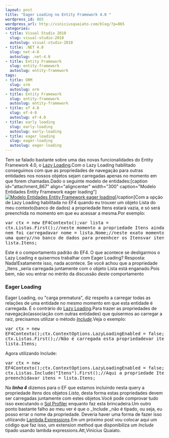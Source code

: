 ```yaml
--- 
layout: post
title: "Eager Loading no Entity Framework 4.0 "
wordpress_id: 865
wordpress_url: http://viniciusquaiato.com/blog/?p=865
categories: 
- title: Visual Studio 2010
  slug: visual-studio-2010
  autoslug: visual-studio-2010
- title: .NET 4.0
  slug: net-4-0
  autoslug: .net-4.0
- title: Entity Framework
  slug: entity-framework
  autoslug: entity-framework
tags: 
- title: ORM
  slug: orm
  autoslug: orm
- title: Entity Framework
  slug: entity-framework
  autoslug: entity-framework
- title: ef 4.0
  slug: ef-4-0
  autoslug: ef-4.0
- title: early loading
  slug: early-loading
  autoslug: early-loading
- title: eager loading
  slug: eager-loading
  autoslug: eager-loading
---
```

Tem se falado bastante sobre uma das novas funcionalidades do Entity Framework 4.0, o [Lazy Loading](http://viniciusquaiato.com/blog/lazy-loading-no-entity-framework-4-0/).Com o Lazy Loading habilitado conseguimos com que as propriedades de navegação para outras entidades nos nossos objetos sejam carregadas apenas no momento em que forem chamadas.Dado o seguinte modelo de entidades:[caption id="attachment_867" align="aligncenter" width="300" caption="Modelo Entidades Entity Framework eager loading"][![Modelo Entidades Entity Framework eager loading](http://viniciusquaiato.com/blog/wp-content/uploads/2010/04/modelo-300x211.jpg "Modelo Entidades Entity Framework eager loading")](http://viniciusquaiato.com/blog/wp-content/uploads/2010/04/modelo.jpg)[/caption]Com a opção de Lazy Loading habilitada no EF4 quando eu trouxer um objeto Lista do meu contexto(banco de dados) a propriedade Itens estará vazia, e só será preenchida no momento em que eu acessar a mesma.Por exemplo:<pre lang="csharp">var ctx = new EF4Contexto();var lista = ctx.Listas.First();//neste momento a propriedade Itens ainda está vazia, nem foi carregadavar nome = lista.Nome;//neste exato momento é executada uma query//no banco de dados para preenhcer os Itensvar itens = lista.Itens;</pre>Este é o comportamento padrão do EF4. O que acontece se desligarmos o Lazy Loading e quisermos trabalhar com Eager Loading? Resposta: Nada!Exatamente isso, nada acontece. Se você achou que a propriedade _Itens _seria carregada juntamente com o objeto Lista está enganado.Pois bem, não vou entrar no mérito da discussão deste comportamento

### Eager Loading
Eager Loading, ou "carga prematura", diz respeito a carregar todas as relações de uma entidade no mesmo momento em que esta entidade é carregada. É o contrário do [Lazy Loading](http://viniciusquaiato.com/blog/lazy-loading-no-entity-framework-4-0/).Para trazer as propriedades de navegação(associação com outras entidades) que quisermos ao carregar a raiz, precisamos utilizar o método _[Include](http://msdn.microsoft.com/en-us/library/bb738708.aspx)_.Veja o exemplo:<pre lang="csharp">var ctx = new EF4Contexto();ctx.ContextOptions.LazyLoadingEnabled = false;var lista = ctx.Listas.First();//Não é carregada esta propriedadevar itens = lista.Itens;</pre> Agora utilizando Include:<pre lang="csharp" line="1">var ctx = new EF4Contexto();ctx.ContextOptions.LazyLoadingEnabled = false;var lista = ctx.Listas.Include("Itens").First();//Aqui a propriedade Itens já está preenchidavar itens = lista.Itens;</pre> Na _**linha 4**_ dizemos para o EF que estamos incluindo nesta query a propriedade _Itens_ dos objetos _Lista_, desta forma estas propriedades devem ser carregadas juntamente com estes objetos.Você pode comprovar tudo isso executando o [Sql Profiler](http://msdn.microsoft.com/pt-br/library/cc580638.aspx) enquanto faz esta brincadeira.Um outro ponto bastante falho ao meu ver é que o _Include _não é tipado, ou seja, eu posso errar o nome da propriedade. Deveria haver uma forma de fazer isso utilizando [Lambda Expressions](http://msdn.microsoft.com/en-us/library/bb397687.aspx).Em um próximo post vou colocar aqui um código que faz isso, um extension method que disponibiliza um _Include_ tipado usando lambda expressions.Att,Vinicius Quaiato.
